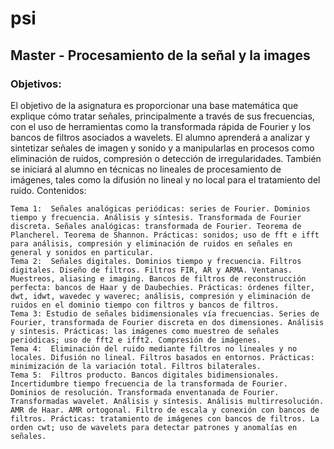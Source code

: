# psi

## Master - Procesamiento de la señal y la images

### Objetivos:

El objetivo de la asignatura es proporcionar una base matemática que explique cómo tratar señales, principalmente a través de sus frecuencias, con el uso de herramientas como la transformada rápida de Fourier y los bancos de filtros asociados a wavelets. El alumno aprenderá a analizar y sintetizar señales de imagen y sonido y a manipularlas en procesos como eliminación de ruidos, compresión o detección de irregularidades. También se iniciará al alumno en técnicas no lineales de procesamiento de imágenes, tales como la difusión no lineal y no local para el tratamiento del ruido. 
Contenidos:

    Tema 1:  Señales analógicas periódicas: series de Fourier. Dominios tiempo y frecuencia. Análisis y síntesis. Transformada de Fourier discreta. Señales analógicas: transformada de Fourier. Teorema de Plancherel. Teorema de Shannon. Prácticas: sonidos; uso de fft e ifft para análisis, compresión y eliminación de ruidos en señales en general y sonidos en particular.
    Tema 2:  Señales digitales. Dominios tiempo y frecuencia. Filtros digitales. Diseño de filtros. Filtros FIR, AR y ARMA. Ventanas. Muestreos, aliasing e imaging. Bancos de filtros de reconstrucción perfecta: bancos de Haar y de Daubechies. Prácticas: órdenes filter, dwt, idwt, wavedec y waverec; análisis, compresión y eliminación de ruidos en el dominio tiempo con filtros y bancos de filtros.
    Tema 3: Estudio de señales bidimensionales vía frecuencias. Series de Fourier, transformada de Fourier discreta en dos dimensiones. Análisis y síntesis. Prácticas: las imágenes como muestreo de señales periódicas; uso de fft2 e ifft2. Compresión de imágenes.
    Tema 4:  Eliminación del ruido mediante filtros no lineales y no locales. Difusión no lineal. Filtros basados en entornos. Prácticas: minimización de la variación total. Filtros bilaterales.
    Tema 5:  Filtros producto. Bancos digitales bidimensionales. Incertidumbre tiempo frecuencia de la transformada de Fourier. Dominios de resolución. Transformada enventanada de Fourier. Transformadas wavelet. Análisis y síntesis. Análisis multirresolución. AMR de Haar. AMR ortogonal. Filtro de escala y conexión con bancos de filtros. Prácticas: tratamiento de imágenes con bancos de filtros. La orden cwt; uso de wavelets para detectar patrones y anomalías en señales.
